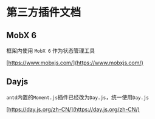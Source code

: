 # 第三方插件文档

## MobX 6
框架内使用 `MobX 6` 作为状态管理工具

  [https://www.mobxjs.com/](https://www.mobxjs.com/)

## Dayjs
`antd`内置的`Moment.js`插件已经改为`Day.js`，统一使用`Day.js`

  [https://day.js.org/zh-CN/](https://day.js.org/zh-CN/)
